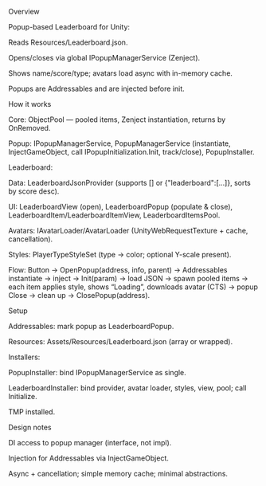Overview

Popup-based Leaderboard for Unity:

Reads Resources/Leaderboard.json.

Opens/closes via global IPopupManagerService (Zenject).

Shows name/score/type; avatars load async with in-memory cache.

Popups are Addressables and are injected before init.

How it works

Core: ObjectPool<T> — pooled items, Zenject instantiation, returns by OnRemoved.

Popup: IPopupManagerService, PopupManagerService (instantiate, InjectGameObject, call IPopupInitialization.Init, track/close), PopupInstaller.

Leaderboard:

Data: LeaderboardJsonProvider (supports [] or {"leaderboard":[...]}, sorts by score desc).

UI: LeaderboardView (open), LeaderboardPopup (populate & close), LeaderboardItem/LeaderboardItemView, LeaderboardItemsPool.

Avatars: IAvatarLoader/AvatarLoader (UnityWebRequestTexture + cache, cancellation).

Styles: PlayerTypeStyleSet (type → color; optional Y-scale present).

Flow: Button → OpenPopup(address, info, parent) → Addressables instantiate → inject → Init(param) → load JSON → spawn pooled items → each item applies style, shows “Loading”, downloads avatar (CTS) → popup Close → clean up → ClosePopup(address).

Setup

Addressables: mark popup as LeaderboardPopup.

Resources: Assets/Resources/Leaderboard.json (array or wrapped).

Installers:

PopupInstaller: bind IPopupManagerService as single.

LeaderboardInstaller: bind provider, avatar loader, styles, view, pool; call Initialize.

TMP installed.

Design notes

DI access to popup manager (interface, not impl).

Injection for Addressables via InjectGameObject.

Async + cancellation; simple memory cache; minimal abstractions.